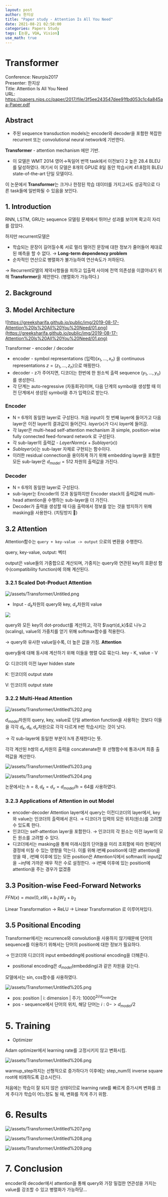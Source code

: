 ```yaml
---
layout: post
author: 한지상
title: "Paper study - Attention Is All You Need"
date: 2021-08-21 02:58:00
categories: Papers Study
tags: [논문, VQA, Vision]
use_math: true
---
```


# Transformer

Conference: Neurpis2017  
Presenter: 한지상  
Title: Attention Is All You Need  
URL: https://papers.nips.cc/paper/2017/file/3f5ee243547dee91fbd053c1c4a845aa-Paper.pdf
  
## Abstract

- 주된 sequence transduction models는 encoder와 decoder을 포함한 복잡한 recurrent 또는 convolutional neural network에 기반한다.

**Transformer** - attention mechanism 에만 기반. 

- 이 모델은 WMT 2014 영어→독일어 번역 task에서 이전보다 2 높은 28.4 BLEU를 달성하였다. 여기서 이 모델은 8개의 GPU로 8일 동안 학습시켜 41.8점의 BLEU state-of-the-art 단일 모델이다.

이 논문에서 **Transformer**는 크거나 한정된 학습 데이터를 가지고서도 성공적으로 다른 task들에 일반화될 수 있음을 보인다.

## 1. Introduction

RNN, LSTM, GRU는 sequence 모델링 문제에서 뛰어난 성과를 보이며 확고히 자리를 잡았다. 

하지만 recurrent모델은  

- 학습되는 문장이 길어질수록 서로 멀리 떨어진 문장에 대한 정보가 줄어들어 제대로된 예측을 할 수 없다. → **Long-term dependency problem**
- 순차적인 연산으로 병렬화가 불가능하여 연산속도가 저하된다.

→ Recurrent모델의 제약사항들을 피하고 입출력 사이에 전역 의존성을 이끌어내기 위해 **Transformer**을 제안한다. (병렬화가 가능하다.)

## 2. Background

## 3. Model Architecture

![https://greeksharifa.github.io/public/img/2019-08-17-Attention%20Is%20All%20You%20Need/01.png](https://greeksharifa.github.io/public/img/2019-08-17-Attention%20Is%20All%20You%20Need/01.png)

Transformer - encoder / decoder 

- encoder - symbol representations (입력)$(x_1, ... , x_n)$ 을 continuous representations $z=(z_1, ... , z_n)$으로 매핑한다.
- decoder - z가 주어지면, 디코더는 한번에 한 원소씩 출력 sequence $(y_1, ... , y_n)$를 생성한다.
- 각 단계는 auto-regressive (자동회귀)이며, 다음 단계의 symbol을 생성할 때 이전 단계에서 생성된 symbol을 추가 입력으로 받는다.

### Encoder

- N = 6개의 동일한 layer로 구성된다. 처음 input이 첫 번째 layer에 들어가고 다음 layer은 이전 layer의 결과값이 들어간다. $layer(x)$가 다시 $layer$에 들어감.
- 각 layer은 multi-head self-attention mechanism 과 simple, position-wise fully connected feed-forward network 로 구성된다.
- 각 sub-layer의 출력값 - $LayerNorm(x+Sublayer(x))$
- $Sublayer(x)$는 sub-layer 자체로 구현되는 함수이다.
- 이러한 residual connection을 용이하게 하기 위해 embedding layer을 포함한 모든 sub-layer은 $d_{model}=512$ 차원의 출력값을 가진다.

### Decoder

- N = 6개의 동일한 layer로 구성된다.
- sub-layer는 Encoder의 것과 동일하지만 Encoder stack의 출력값에 multi-head attention을 수행하는 sub-layer을 더 가진다.
- Decoder가 출력을 생성할 때 다음 출력에서 정보를 얻는 것을 방지하기 위해 masking을 사용한다. (치팅방지 🤥)

## 3.2 Attention

Attention함수는 `query + key-value -> output` 으로의 변환을 수행한다. 

query, key-value, output: 벡터

output은 value들의 가중합으로 계산되며, 가중치는 query와 연관된 key의 호환성 함수(compatibility function)에 의해 계산된다.

### 3.2.1 Scaled Dot-Product Attention

![/assets/Transformer/Untitled.png](/assets/Transformer/Untitled.png)

- Input - $d_k$차원의 query와 key, $d_v$차원의 value

![](/assets/Transformer/Untitled1.png)


query와 모든 key의 dot-product를 계산하고, 각각 $\sqrt{d_k}$로 나누고(scaling), value의 가중치를 얻기 위해 softmax함수를 적용한다.

→ query와 유사한 value일수록, 더 높은 값을 가짐. **Attention**

query들에 대해 동시에 계산하기 위해 이들을 행렬 Q로 묶는다. key - K, value - V

Q: 디코더의 이전 layer hidden state

K: 인코더의 output state

V: 인코더의 output state

### 3.2.2 Multi-Head Attention

![/assets/Transformer/Untitled%202.png](/assets/Transformer/Untitled2.png)

$d_{model}$차원의 query, key, value로 단일 attention function을 사용하는 것보다 이들을 각각 $d_k, d_k, d_v$차원으로 각각 다르게 $h$번 학습시키는 것이 낫다. 

→ 각 sub-layer에 동일한 부분이 h개 존재한다는 뜻.

각각 계산된 $h$쌍의 $d_v$차원의 출력을 concatenate한 후 선형함수에 통과시켜 최종 출력값을 계산한다.

![/assets/Transformer/Untitled%203.png](/assets/Transformer/Untitled3.png)

![/assets/Transformer/Untitled%204.png](/assets/Transformer/Untitled4.png)

논문에서는 $h=8, d_k=d_v=d_{model}/h=64$를 사용하였다.

### 3.2.3 Applications of Attention in out Model

- encoder-decoder Attention layer에서 query는 이전디코더의 layer에서, key와 value는 인코더의 출력에서 온다. → 디코더가 입력의 모든 위치(원소)를 고려할 수 있도록 한다.
- 인코더는 self-attention layer을 포함한다. → 인코더의 각 원소는 이전 layer의 모든 원소를 고려할 수 있다.
- 디코더에서는 masking을 통해 미래시점의 단어들을 미리 조회함에 따라 현재단어 결정에 미칠 수 있는 영향을 막는다. 이를 위해  i번째 position에 대한 attention을 얻을 때 , i번째 이후에 있는 모든 position은 Attention식에서 softmax의 input값을 $-inf$에 가까운 매우 작은 수로 설정한다. → i번째 이후에 있는 position에 attention을 주는 경우가 없겠죵

## 3.3 Position-wise Feed-Forward Networks

$FFN(x)=max(0,xW_1+b_1)W_2+b_2$

Linear Transformation → ReLU → Linear Transformation 로 이루어져있다.

## 3.5 Positional Encoding

Transformer에서는 recurrence와 convolution을 사용하지 않기때문에 단어의 sequence를 이용하기 위해서는 단어의 position에 대한 정보가 필요하다.

→ 인코더와 디코더의 input embedding에 positional encoding을 더해준다.

- positional encoding은 $d_{model}$(embedding)과 같은 차원을 갖는다.

모델에서는 sin, cos함수를 사용하였다.

![/assets/Transformer/Untitled%205.png](/assets/Transformer/Untitled5.png)

- pos: position | i: dimension | 주기: $10000^{2i/d_{model}}2\pi$
- pos - sequence에서 단어의 위치, 해당 단어는 $i : 0 -> d_{model}/2$

# 5. Training

[](/assets/Transformer/%E1%84%8C%E1%85%A6%E1%84%86%E1%85%A9%E1%86%A8%20%E1%84%8B%E1%85%A5%E1%86%B9%E1%84%82%E1%85%B3%E1%86%AB%20%E1%84%83%E1%85%A6%E1%84%8B%E1%85%B5%E1%84%90%E1%85%A5%E1%84%87%E1%85%A6%E1%84%8B%E1%85%B5%E1%84%89%E1%85%B3%200303f15617e0400896b5a81ce6273cc5.csv)

- Optimizer

Adam optimizer에서 learning rate를 고정시키지 않고 변화시킴.

![/assets/Transformer/Untitled%206.png](/assets/Transformer/Untitled6.png)

warmup_step까지는 선형적으로 증가하다가 이후에는 step_num의 inverse square root에 비례하도록 감소시킨다. 

처음에는 학습이 잘 되지 않은 상태이므로 learning rate를 빠르게 증가시켜 변화를 크게 주다가 학습이 어느정도 될 때, 변화를 작게 주기 위함.

# 6. Results

![/assets/Transformer/Untitled%207.png](/assets/Transformer/Untitled7.png)

![/assets/Transformer/Untitled%208.png](/assets/Transformer/Untitled8.png)

![/assets/Transformer/Untitled%209.png](/assets/Transformer/Untitled9.png)

# 7. Conclusion

encoder와 decoder에서 attention을 통해 query와 가장 밀접한 연관성을 가지는 value를 강조할 수 있고 병렬화가 가능하당...